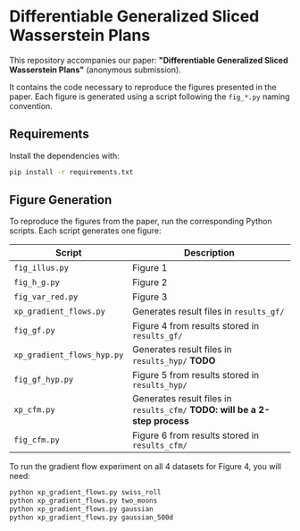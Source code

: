 # Differentiable Generalized Sliced Wasserstein Plans

This repository accompanies our paper: **"Differentiable Generalized Sliced Wasserstein Plans"** (anonymous submission).

It contains the code necessary to reproduce the figures presented in the paper. Each figure is generated using a script following the `fig_*.py` naming convention.

## Requirements

Install the dependencies with:

```bash
pip install -r requirements.txt
```

## Figure Generation

To reproduce the figures from the paper, run the corresponding Python scripts. Each script generates one figure:

| Script        | Description                  |
|---------------|------------------------------|
| `fig_illus.py`    | Figure 1 |
| `fig_h_g.py`    | Figure 2 |
| `fig_var_red.py`    | Figure 3 |
| `xp_gradient_flows.py` | Generates result files in `results_gf/` |
| `fig_gf.py` | Figure 4 from results stored in `results_gf/` |
| `xp_gradient_flows_hyp.py` | Generates result files in `results_hyp/` **TODO** |
| `fig_gf_hyp.py` | Figure 5 from results stored in `results_hyp/` |
| `xp_cfm.py` | Generates result files in `results_cfm/` **TODO: will  be a 2-step process** |
| `fig_cfm.py` | Figure 6 from results stored in `results_cfm/` |


To run the gradient flow experiment on all 4 datasets for Figure 4, you will need:

```bash
python xp_gradient_flows.py swiss_roll
python xp_gradient_flows.py two_moons
python xp_gradient_flows.py gaussian
python xp_gradient_flows.py gaussian_500d
```
